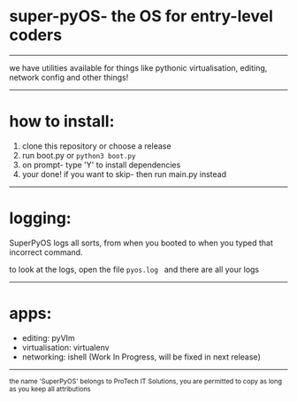 # super-pyOS- the OS for entry-level coders

---------

we have utilities available for things like pythonic virtualisation, editing, network config and other things!

---------

# how to install:

1. clone this repository or choose a release
2. run boot.py or ```python3 boot.py```
3. on prompt- type 'Y' to install dependencies
4. your done! if you want to skip- then run main.py instead

---------

# logging:

SuperPyOS logs all sorts, from when you booted to when you typed that incorrect command.

to look at the logs, open the file ```pyos.log ``` and there are all your logs

--------

# apps:

- editing: pyVIm
- virtualisation: virtualenv
- networking: ishell (Work In Progress, will be fixed in next release)

--------

<small>the name 'SuperPyOS' belongs to ProTech IT Solutions, you are permitted to copy as long as you keep all attributions</small>

